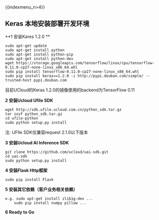 {{indexmenu_n>4}}

## Keras 本地安装部署开发环境

\*\*1 安装Kares 1.2.0 \*\*

    sudo apt-get update
    sudo apt-get install python
    sudo apt-get install python-pip
    sudo apt-get install python-dev
    wget https://storage.googleapis.com/tensorflow/linux/cpu/tensorflow-0.11.0-cp27-none-linux_x86_64.whl
    sudo pip install tensorflow-0.11.0-cp27-none-linux_x86_64.whl
    sudo pip install keras==1.2.0 -i http://pypi.douban.com/simple/ --trusted-host pypi.douban.com

目前UCloud的Keras 1.2.0的镜像使用的backend为TensorFlow 0.11

**2 安装Ucloud Ufile SDK**

    wget http://sdk.ufile.ucloud.com.cn/python_sdk.tar.gz
    tar zxvf python_sdk.tar.gz
    cd ufile-python
    sudo python setup.py install

注: UFIle SDK仅兼容request 2.1.0以下版本

**3 安装Ucloud AI Inference SDK**

    git clone https://github.com/ucloud/uai-sdk.git
    cd uai-sdk
    sudo python setup.py install

**4 安装Flask Http框架**

    sudo pip install Flask

**5 安装其它依赖（客户业务相关依赖）**

    e.g. sudo apt-get install zlib1g-dev ...
        sudo pip install numpy pillow ...

**6 Ready to Go**
